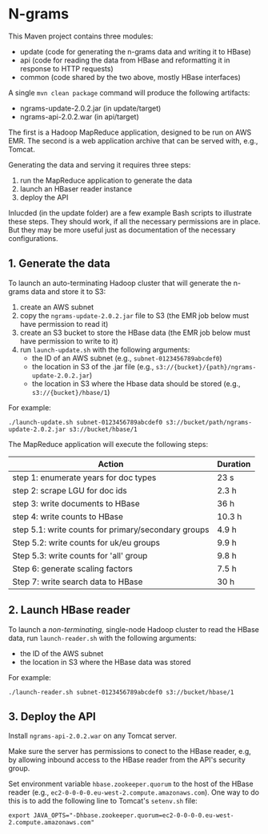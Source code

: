 # N-grams

This Maven project contains three modules:
* update (code for generating the n-grams data and writing it to HBase)
* api (code for reading the data from HBase and reformatting it in response to HTTP requests)
* common (code shared by the two above, mostly HBase interfaces)

A single `mvn clean package` command will produce the following artifacts:
* ngrams-update-2.0.2.jar (in update/target)
* ngrams-api-2.0.2.war (in api/target)

The first is a Hadoop MapReduce application, designed to be run on AWS EMR. The second is a web application archive that can be served with, e.g., Tomcat.

Generating the data and serving it requires three steps:
1. run the MapReduce application to generate the data
2. launch an HBaser reader instance
3. deploy the API

Inlucded (in the update folder) are a few example Bash scripts to illustrate these steps. They should work, if all the necessary permissions are in place. But they may be more useful just as documentation of the necessary configurations.

## 1. Generate the data

To launch an auto-terminating Hadoop cluster that will generate the n-grams data and store it to S3:
1. create an AWS subnet
2. copy the `ngrams-update-2.0.2.jar` file to S3 (the EMR job below must have permission to read it)
3. create an S3 bucket to store the HBase data (the EMR job below must have permission to write to it)
4. run `launch-update.sh` with the following arguments:
    * the ID of an AWS subnet (e.g., `subnet-0123456789abcdef0`)
    * the location in S3 of the .jar file (e.g., `s3://{bucket}/{path}/ngrams-update-2.0.2.jar`)
    * the location in S3 where the Hbase data should be stored (e.g., `s3://{bucket}/hbase/1`)

For example:
```
./launch-update.sh subnet-0123456789abcdef0 s3://bucket/path/ngrams-update-2.0.2.jar s3://bucket/hbase/1
```

The MapReduce application will execute the following steps:

| Action | Duration |
| ------ | -------- |
| step 1: enumerate years for doc types | 23 s |
| step 2: scrape LGU for doc ids | 2.3 h |
| step 3: write documents to HBase | 36 h |
| step 4: write counts to HBase | 10.3 h |
| step 5.1: write counts for primary/secondary groups | 4.9 h |
| Step 5.2: write counts for uk/eu groups | 9.9 h |
| Step 5.3: write counts for 'all' group | 9.8 h |
 Step 6: generate scaling factors | 7.5 h |
| Step 7: write search data to HBase | 30 h |

## 2. Launch HBase reader

To launch a _non-terminating,_ single-node Hadoop cluster to read the HBase data, run `launch-reader.sh` with the following arguments:
* the ID of the AWS subnet
* the location in S3 where the HBase data was stored

For example:
```
./launch-reader.sh subnet-0123456789abcdef0 s3://bucket/hbase/1
```
## 3. Deploy the API

Install `ngrams-api-2.0.2.war` on any Tomcat server.

Make sure the server has permissions to conect to the HBase reader, e.g, by allowing inbound access to the HBase reader from the API's security group.

Set environment variable `hbase.zookeeper.quorum` to the host of the HBase reader (e.g., `ec2-0-0-0-0.eu-west-2.compute.amazonaws.com`). One way to do this is to add the following line to Tomcat's `setenv.sh` file:
```
export JAVA_OPTS="-Dhbase.zookeeper.quorum=ec2-0-0-0-0.eu-west-2.compute.amazonaws.com"
```
